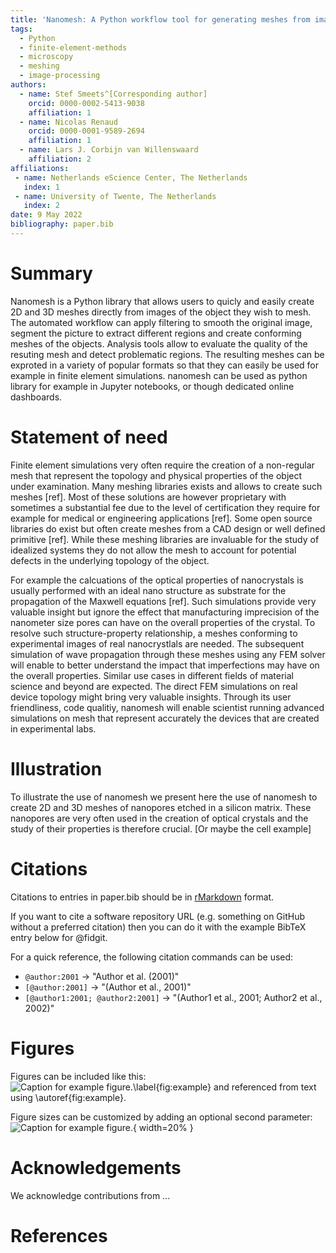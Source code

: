 ```yaml
---
title: 'Nanomesh: A Python workflow tool for generating meshes from image data '
tags:
  - Python
  - finite-element-methods
  - microscopy
  - meshing
  - image-processing
authors:
  - name: Stef Smeets^[Corresponding author]
    orcid: 0000-0002-5413-9038
    affiliation: 1
  - name: Nicolas Renaud
    orcid: 0000-0001-9589-2694
    affiliation: 1
  - name: Lars J. Corbijn van Willenswaard
    affiliation: 2
affiliations:
 - name: Netherlands eScience Center, The Netherlands
   index: 1
 - name: University of Twente, The Netherlands
   index: 2
date: 9 May 2022
bibliography: paper.bib
---
```


# Summary

Nanomesh is a Python library that allows users to quicly and easily create 2D and 3D meshes directly from images of the object they wish to mesh. The automated workflow can apply filtering to smooth the original image, segment the picture to extract different regions and create conforming meshes of the objects. Analysis tools allow to evaluate the quality of the resuting mesh and detect problematic regions. The resulting meshes can be exproted in a variety of popular formats so that they can easily be used for example in finite element simulations. nanomesh can be used as python library for example in Jupyter notebooks, or though dedicated online dashboards.

# Statement of need

Finite element simulations very often require the creation of a non-regular mesh that represent the topology and physical properties of the object under examination.  Many meshing libraries exists and allows to create such meshes [ref]. Most of these solutions are however proprietary with sometimes a substantial fee due to the level of certification they require for example for medical or engineering applications [ref].  Some open source libraries do exist but often create meshes from a CAD design or well defined primitive [ref]. While these meshing libraries are invaluable for the study of idealized systems they do not allow the mesh to account for potential defects in the underlying topology of the object. 

For example the calcuations of the optical properties of nanocrystals is usually performed with an ideal nano structure as substrate for the propagation of the Maxwell equations [ref]. Such simulations provide very valuable insight but ignore the effect that manufacturing imprecision of the nanometer size pores can have on the overall properties of the crystal. To resolve such structure-property relationship, a meshes conforming to experimental images of real nanocrystlals are needed. The subsequent simulation of wave propagation through  these meshes using any FEM solver will enable to better understand the impact that imperfections may have on the overall properties. Similar use cases in different fields of material science and beyond are expected. The direct FEM simulations on real device topology might bring very valuable insights. Through its user friendliness, code qualitiy, nanomesh will enable scientist running advanced simulations on mesh that represent accurately the  devices that are created in experimental labs.

# Illustration 

To illustrate the use of nanomesh we present here the use of nanomesh to create 2D and 3D meshes of nanopores etched in a silicon matrix. These nanopores are very often used in the creation of optical crystals and the study of their properties is therefore crucial. [Or maybe the cell example] 

<!-- # Mathematics

Single dollars ($) are required for inline mathematics e.g. $f(x) = e^{\pi/x}$

Double dollars make self-standing equations:

$$\Theta(x) = \left\{\begin{array}{l}
0\textrm{ if } x < 0\cr
1\textrm{ else}
\end{array}\right.$$

You can also use plain \LaTeX for equations
\begin{equation}\label{eq:fourier}
\hat f(\omega) = \int_{-\infty}^{\infty} f(x) e^{i\omega x} dx
\end{equation}
and refer to \autoref{eq:fourier} from text. -->

# Citations

Citations to entries in paper.bib should be in
[rMarkdown](http://rmarkdown.rstudio.com/authoring_bibliographies_and_citations.html)
format.

If you want to cite a software repository URL (e.g. something on GitHub without a preferred
citation) then you can do it with the example BibTeX entry below for @fidgit.

For a quick reference, the following citation commands can be used:
- `@author:2001`  ->  "Author et al. (2001)"
- `[@author:2001]` -> "(Author et al., 2001)"
- `[@author1:2001; @author2:2001]` -> "(Author1 et al., 2001; Author2 et al., 2002)"

# Figures

Figures can be included like this:
![Caption for example figure.\label{fig:example}](figure.png)
and referenced from text using \autoref{fig:example}.

Figure sizes can be customized by adding an optional second parameter:
![Caption for example figure.](figure.png){ width=20% }

# Acknowledgements

We acknowledge contributions from ...

# References
